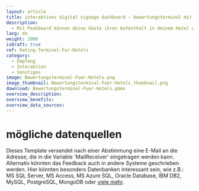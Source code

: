 ```yaml
---
layout: article
title: interaktives digital signage dashboard – bewertungsterminal mit e-mail-benachrichtigung
description: 
  - Mit Peakboard können deine Gäste ihren Aufenthalt in deinem Hotel ganz einfach mittels eines Touchscreens an der Rezeption bewerten. Diese Bewertungen kannst du dir blitzschnell per E-Mail zusenden lassen, um so jederzeit direkt Bescheid zu wissen. Jetzt herunterladen und für Aufmerksamkeit am Empfang sorgen!
lang: de
weight: 1000
isDraft: true
ref: Rating-Terminal-For-Hotels
category:
  - Empfang
  - Interaktion
  - Sonstiges
image: Bewertungsterminal-Fuer-Hotels.png
image_thumbnail: Bewertungsterminal-Fuer-Hotels_thumbnail.png
download: Bewertungsterminal-Fuer-Hotels.pbmx
overview_description:
overview_benefits:
overview_data_sources:
---
```

# mögliche datenquellen
Dieses Template versendet nach einer Abstimmung eine E-Mail an die Adresse, die in die Variable 'MailReceiver' eingetragen werden kann. Alternativ könnten das Feedback auch in andere Systeme geschrieben werden. Hier könnten besonders Datenbanken interessant sein, wie z.B.: MS SQL Server, MS Access, MS Azure SQL, Oracle Database, IBM DB2, MySQL, PostgreSQL, MongoDB oder [viele mehr](https://peakboard.com/schnittstellen/).
